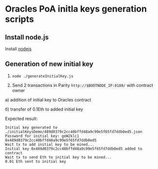 # Oracles PoA initla keys generation scripts

## Install node.js
Install [nodejs](https://nodejs.org/en/download/package-manager/)

## Generation of new initial key 
1) `node ./generateInitialKey.js`

2) Send 2 transactions in Parity `http://$BOOTNODE_IP:8180/` with contract owner

  а) addition of initial key to Oracles contract
  
  б) transfer of 0.1Eth to added initial key

Expected result:

```
Initial key generated to ./initialKeysDemo/489d0379c2cc40bffd48a9c99e5f65fd7ddb0ed5.json
Password for initial key: goW2klc1
0x489d0379c2cc40bffd48a9c99e5f65fd7ddb0ed5
Wait tx to add initial key to be mined...
Initial key 0x489d0379c2cc40bffd48a9c99e5f65fd7ddb0ed5 added to contract
Wait tx to send Eth to initial key to be mined...
0.01 Eth sent to initial key
```
